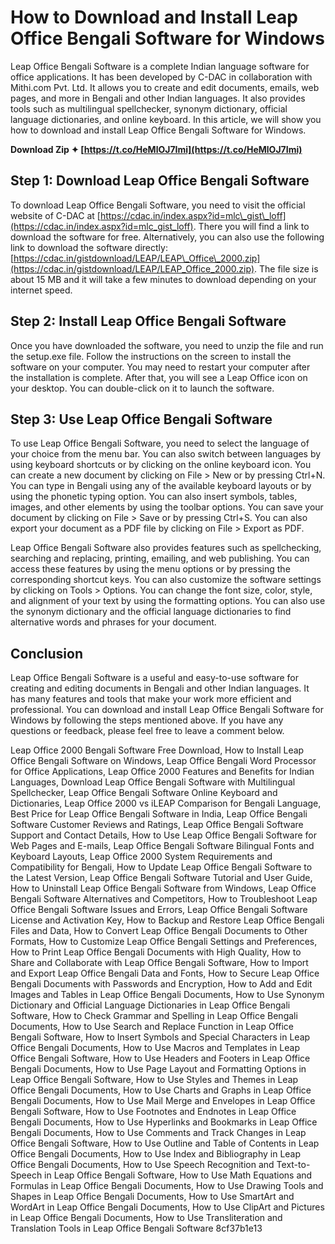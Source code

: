
 
# How to Download and Install Leap Office Bengali Software for Windows
 
Leap Office Bengali Software is a complete Indian language software for office applications. It has been developed by C-DAC in collaboration with Mithi.com Pvt. Ltd. It allows you to create and edit documents, emails, web pages, and more in Bengali and other Indian languages. It also provides tools such as multilingual spellchecker, synonym dictionary, official language dictionaries, and online keyboard. In this article, we will show you how to download and install Leap Office Bengali Software for Windows.
 
**Download Zip ✦ [https://t.co/HeMlOJ7Imi](https://t.co/HeMlOJ7Imi)**


 
## Step 1: Download Leap Office Bengali Software
 
To download Leap Office Bengali Software, you need to visit the official website of C-DAC at [https://cdac.in/index.aspx?id=mlc\_gist\_loff](https://cdac.in/index.aspx?id=mlc_gist_loff). There you will find a link to download the software for free. Alternatively, you can also use the following link to download the software directly: [https://cdac.in/gistdownload/LEAP/LEAP\_Office\_2000.zip](https://cdac.in/gistdownload/LEAP/LEAP_Office_2000.zip). The file size is about 15 MB and it will take a few minutes to download depending on your internet speed.
 
## Step 2: Install Leap Office Bengali Software
 
Once you have downloaded the software, you need to unzip the file and run the setup.exe file. Follow the instructions on the screen to install the software on your computer. You may need to restart your computer after the installation is complete. After that, you will see a Leap Office icon on your desktop. You can double-click on it to launch the software.
 
## Step 3: Use Leap Office Bengali Software
 
To use Leap Office Bengali Software, you need to select the language of your choice from the menu bar. You can also switch between languages by using keyboard shortcuts or by clicking on the online keyboard icon. You can create a new document by clicking on File > New or by pressing Ctrl+N. You can type in Bengali using any of the available keyboard layouts or by using the phonetic typing option. You can also insert symbols, tables, images, and other elements by using the toolbar options. You can save your document by clicking on File > Save or by pressing Ctrl+S. You can also export your document as a PDF file by clicking on File > Export as PDF.
 
Leap Office Bengali Software also provides features such as spellchecking, searching and replacing, printing, emailing, and web publishing. You can access these features by using the menu options or by pressing the corresponding shortcut keys. You can also customize the software settings by clicking on Tools > Options. You can change the font size, color, style, and alignment of your text by using the formatting options. You can also use the synonym dictionary and the official language dictionaries to find alternative words and phrases for your document.
 
## Conclusion
 
Leap Office Bengali Software is a useful and easy-to-use software for creating and editing documents in Bengali and other Indian languages. It has many features and tools that make your work more efficient and professional. You can download and install Leap Office Bengali Software for Windows by following the steps mentioned above. If you have any questions or feedback, please feel free to leave a comment below.
 
Leap Office 2000 Bengali Software Free Download,  How to Install Leap Office Bengali Software on Windows,  Leap Office Bengali Word Processor for Office Applications,  Leap Office 2000 Features and Benefits for Indian Languages,  Download Leap Office Bengali Software with Multilingual Spellchecker,  Leap Office Bengali Software Online Keyboard and Dictionaries,  Leap Office 2000 vs iLEAP Comparison for Bengali Language,  Best Price for Leap Office Bengali Software in India,  Leap Office Bengali Software Customer Reviews and Ratings,  Leap Office Bengali Software Support and Contact Details,  How to Use Leap Office Bengali Software for Web Pages and E-mails,  Leap Office Bengali Software Bilingual Fonts and Keyboard Layouts,  Leap Office 2000 System Requirements and Compatibility for Bengali,  How to Update Leap Office Bengali Software to the Latest Version,  Leap Office Bengali Software Tutorial and User Guide,  How to Uninstall Leap Office Bengali Software from Windows,  Leap Office Bengali Software Alternatives and Competitors,  How to Troubleshoot Leap Office Bengali Software Issues and Errors,  Leap Office Bengali Software License and Activation Key,  How to Backup and Restore Leap Office Bengali Files and Data,  How to Convert Leap Office Bengali Documents to Other Formats,  How to Customize Leap Office Bengali Settings and Preferences,  How to Print Leap Office Bengali Documents with High Quality,  How to Share and Collaborate with Leap Office Bengali Software,  How to Import and Export Leap Office Bengali Data and Fonts,  How to Secure Leap Office Bengali Documents with Passwords and Encryption,  How to Add and Edit Images and Tables in Leap Office Bengali Documents,  How to Use Synonym Dictionary and Official Language Dictionaries in Leap Office Bengali Software,  How to Check Grammar and Spelling in Leap Office Bengali Documents,  How to Use Search and Replace Function in Leap Office Bengali Software,  How to Insert Symbols and Special Characters in Leap Office Bengali Documents,  How to Use Macros and Templates in Leap Office Bengali Software,  How to Use Headers and Footers in Leap Office Bengali Documents,  How to Use Page Layout and Formatting Options in Leap Office Bengali Software,  How to Use Styles and Themes in Leap Office Bengali Documents,  How to Use Charts and Graphs in Leap Office Bengali Documents,  How to Use Mail Merge and Envelopes in Leap Office Bengali Software,  How to Use Footnotes and Endnotes in Leap Office Bengali Documents,  How to Use Hyperlinks and Bookmarks in Leap Office Bengali Documents,  How to Use Comments and Track Changes in Leap Office Bengali Software,  How to Use Outline and Table of Contents in Leap Office Bengali Documents,  How to Use Index and Bibliography in Leap Office Bengali Documents,  How to Use Speech Recognition and Text-to-Speech in Leap Office Bengali Software,  How to Use Math Equations and Formulas in Leap Office Bengali Documents,  How to Use Drawing Tools and Shapes in Leap Office Bengali Documents,  How to Use SmartArt and WordArt in Leap Office Bengali Documents,  How to Use ClipArt and Pictures in Leap Office Bengali Documents,  How to Use Transliteration and Translation Tools in Leap Office Bengali Software
 8cf37b1e13
 
